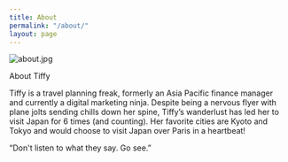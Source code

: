 ```yaml
---
title: About
permalink: "/about/"
layout: page
---
```


![about.jpg](/uploads/about.jpg)

About Tiffy

Tiffy is a travel planning freak, formerly an Asia Pacific finance manager and currently a digital marketing ninja. Despite being a nervous flyer with plane jolts sending chills down her spine, Tiffy’s wanderlust has led her to visit Japan for 6 times (and counting). Her favorite cities are Kyoto and Tokyo and would choose to visit Japan over Paris in a 
heartbeat! 

“Don't listen to what they say. Go see.”